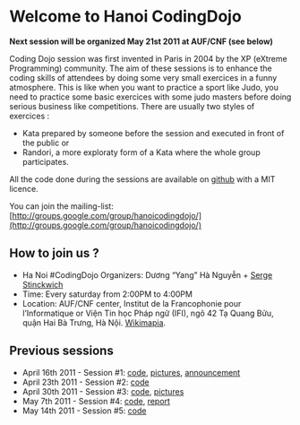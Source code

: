 Welcome to Hanoi CodingDojo
==========================

**Next session will be organized May 21st 2011 at AUF/CNF (see below)**

Coding Dojo session was first invented in Paris in 2004 by the XP (eXtreme Programming) community. The aim of these sessions is to enhance the coding skills of attendees by doing some very small exercices in a funny atmosphere. This is like when you want to practice a sport like Judo, you need to practice some basic exercices with some judo masters before doing serious business like competitions.
There are usually two styles of exercices :

* Kata prepared by someone before the session and executed in front of the public or
* Randori, a more exploraty form of a Kata where the whole group participates.

All the code done during the sessions are available on [github](http://www.github.com/) with a MIT licence.

You can join the mailing-list: [http://groups.google.com/group/hanoicodingdojo/](http://groups.google.com/group/hanoicodingdojo/)

How to join us ?
---------------------
 * Ha Noi #CodingDojo Organizers: Dương “Yang” Hà Nguyễn + [Serge Stinckwich](http://www.doesnotunderstand.org/)
 * Time: Every saturday from 2:00PM to 4:00PM
 * Location: AUF/CNF center, Institut de la Francophonie pour l’Informatique or Viện Tin học Pháp ngữ (IFI), ngõ 42 Tạ Quang Bửu, quận Hai Bà Trưng, Hà Nội. [Wikimapia](http://wikimapia.org/131037/vi/Vi%E1%BB%87n-Tin-h%E1%BB%8Dc-Ph%C3%A1p-ng%E1%BB%AF-H%C3%A0-N%E1%BB%99i-IFI).

Previous sessions
------------
* April 16th 2011 - Session #1: [code](https://github.com/HaNoiCodingDojo/HNCDSession1), [pictures](http://www.flickr.com/photos/sergestinckwich/sets/72157626521205638/), [announcement](http://blog.hanoilug.org/?p=123)
* April 23th 2011 - Session #2: [code](https://github.com/HaNoiCodingDojo/HNCDSession2)
* April 30th 2011 - Session #3: [code](https://github.com/HaNoiCodingDojo/HNCDSession3), [pictures](http://www.flickr.com/photos/vuhung/sets/72157626622094652/)
* May 7th 2011 - Session #4: [code](https://github.com/HaNoiCodingDojo/HNCDSession4), [report](http://blog.hanoilug.org/?p=124)
* May 14th 2011 - Session #5: [code](https://github.com/HaNoiCodingDojo/HNCDSession5)

